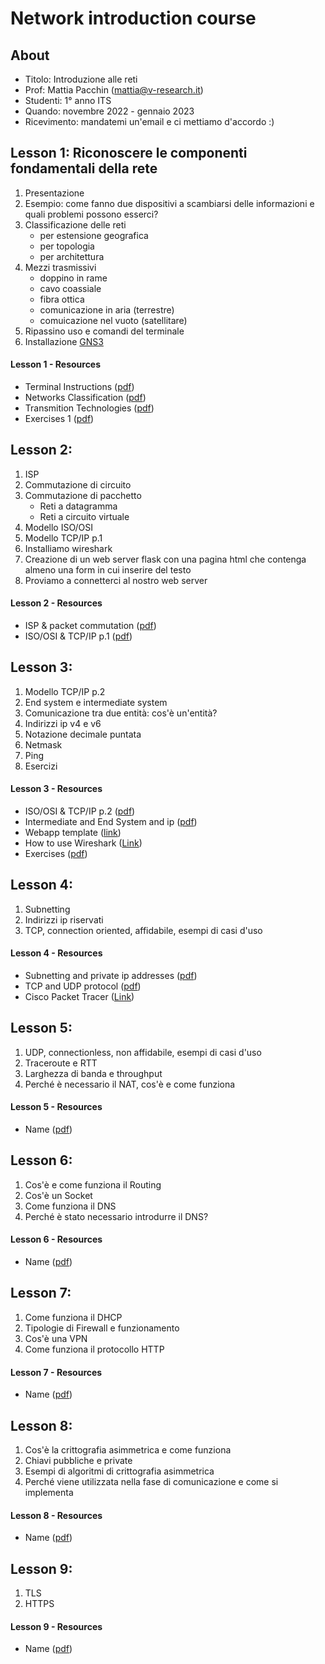 # Network introduction course

## About

- Titolo: Introduzione alle reti
- Prof: Mattia Pacchin (mattia@v-research.it)
- Studenti: 1° anno ITS
- Quando: novembre 2022 - gennaio 2023
- Ricevimento: mandatemi un'email e ci mettiamo d'accordo :)

## Lesson 1: Riconoscere le componenti fondamentali della rete

1. Presentazione
2. Esempio: come fanno due dispositivi a scambiarsi delle informazioni e quali problemi possono esserci?
3. Classificazione delle reti
   - per estensione geografica
   - per topologia
   - per architettura
4. Mezzi trasmissivi
   - doppino in rame
   - cavo coassiale
   - fibra ottica
   - comunicazione in aria (terrestre)
   - comuicazione nel vuoto (satellitare)
5. Ripassino uso e comandi del terminale
6. Installazione [GNS3](https://docs.gns3.com/docs/getting-started/installation/linux/)

#### Lesson 1 - Resources
- Terminal Instructions ([pdf](material/terminal_instructions.pdf))
- Networks Classification ([pdf](material/computer_networks.pdf))
- Transmition Technologies ([pdf](material/transmition_technologies.pdf))
- Exercises 1 ([pdf](material/exercises_1.pdf))

## Lesson 2: 

1. ISP
2. Commutazione di circuito
3. Commutazione di pacchetto
   - Reti a datagramma
   - Reti a circuito virtuale
4. Modello ISO/OSI
5. Modello TCP/IP p.1
6. Installiamo wireshark
7. Creazione di un web server flask con una pagina html che contenga almeno una form in cui inserire del testo
8. Proviamo a connetterci al nostro web server

#### Lesson 2 - Resources
- ISP & packet commutation ([pdf](material/isp_commutation.pdf))
- ISO/OSI & TCP/IP p.1 ([pdf](material/isoosi_tcpip_1.pdf))

## Lesson 3: 

1. Modello TCP/IP p.2
2. End system e intermediate system
3. Comunicazione tra due entità: cos'è un'entità?
4. Indirizzi ip v4 e v6
5. Notazione decimale puntata
6. Netmask
7. Ping
8. Esercizi

#### Lesson 3 - Resources
- ISO/OSI & TCP/IP p.2 ([pdf](material/isoosi_tcpip_2.pdf))
- Intermediate and End System and ip ([pdf](material/intermediate_end_system_ip.pdf))
- Webapp template ([link](https://drive.google.com/file/d/1MHHm3W43DTFvdZwNtEs1CcYj-W7zKC5_/view?usp=share_link))
- How to use Wireshark ([Link](https://www.lifewire.com/wireshark-tutorial-4143298))
- Exercises ([pdf](material/ip_exercises.pdf))

## Lesson 4: 

1. Subnetting
2. Indirizzi ip riservati
3. TCP, connection oriented, affidabile, esempi di casi d'uso

#### Lesson 4 - Resources
- Subnetting and private ip addresses ([pdf](material/subnetting_private_ip.pdf))
- TCP and UDP protocol ([pdf](material/tcp_and_udp.pdf))
- Cisco Packet Tracer ([Link](https://www.netacad.com/portal/resources/packet-tracer)) 

## Lesson 5: 

1. UDP, connectionless, non affidabile, esempi di casi d'uso
2. Traceroute e RTT
3. Larghezza di banda e throughput
4. Perché è necessario il NAT, cos'è e come funziona

#### Lesson 5 - Resources
- Name ([pdf](material/.pdf))

## Lesson 6: 

1. Cos'è e come funziona il Routing
2. Cos'è un Socket
3. Come funziona il DNS
4. Perché è stato necessario introdurre il DNS?

#### Lesson 6 - Resources
- Name ([pdf](material/.pdf))

## Lesson 7: 

1. Come funziona il DHCP
2. Tipologie di Firewall e funzionamento
3. Cos'è una VPN
4. Come funziona il protocollo HTTP

#### Lesson 7 - Resources
- Name ([pdf](material/.pdf))

## Lesson 8: 

1. Cos'è la crittografia asimmetrica e come funziona
2. Chiavi pubbliche e private
3. Esempi di algoritmi di crittografia asimmetrica
4. Perché viene utilizzata nella fase di comunicazione e come si implementa

#### Lesson 8 - Resources
- Name ([pdf](material/.pdf))

## Lesson 9: 

1. TLS
2. HTTPS

#### Lesson 9 - Resources
- Name ([pdf](material/.pdf))
